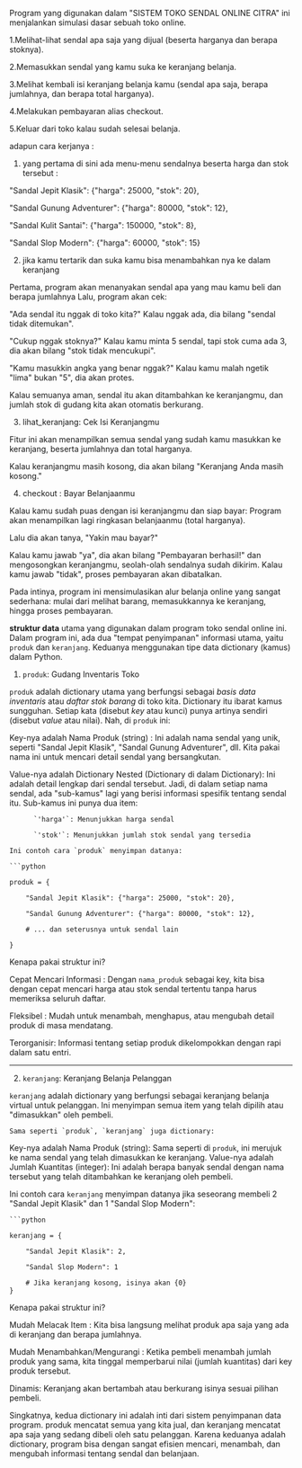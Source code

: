 Program yang digunakan dalam "SISTEM TOKO SENDAL ONLINE CITRA" ini menjalankan simulasi dasar sebuah toko online.

1.Melihat-lihat sendal apa saja yang dijual (beserta harganya dan berapa stoknya).

2.Memasukkan sendal yang kamu suka ke keranjang belanja.

3.Melihat kembali isi keranjang belanja kamu (sendal apa saja, berapa jumlahnya, dan berapa total harganya).

4.Melakukan pembayaran alias checkout.

5.Keluar dari toko kalau sudah selesai belanja.

adapun cara kerjanya :

1. yang pertama di sini ada menu-menu sendalnya beserta harga dan stok tersebut :

"Sandal Jepit Klasik": {"harga": 25000, "stok": 20},

"Sandal Gunung Adventurer": {"harga": 80000, "stok": 12},

"Sandal Kulit Santai": {"harga": 150000, "stok": 8},

"Sandal Slop Modern": {"harga": 60000, "stok": 15}

2. jika kamu tertarik dan suka kamu bisa menambahkan nya ke dalam keranjang

Pertama, program akan menanyakan sendal apa yang mau kamu beli dan berapa jumlahnya
 Lalu, program akan cek:
 
 "Ada sendal itu nggak di toko kita?" Kalau nggak ada, dia bilang "sendal tidak ditemukan".
 
 "Cukup nggak stoknya?" Kalau kamu minta 5 sendal, tapi stok cuma ada 3, dia akan bilang "stok tidak mencukupi".
 
"Kamu masukkin angka yang benar nggak?" Kalau kamu malah ngetik "lima" bukan "5", dia akan protes.

 Kalau semuanya aman, sendal itu akan ditambahkan ke keranjangmu, dan jumlah stok di gudang kita akan otomatis berkurang.
 
3. lihat_keranjang: Cek Isi Keranjangmu

Fitur ini akan menampilkan semua sendal yang sudah kamu masukkan ke keranjang, beserta jumlahnya dan total harganya. 

Kalau keranjangmu masih kosong, dia akan bilang "Keranjang Anda masih kosong."


4. checkout : Bayar Belanjaanmu

Kalau kamu sudah puas dengan isi keranjangmu dan siap bayar: Program akan menampilkan lagi ringkasan belanjaanmu (total harganya).

Lalu dia akan tanya, "Yakin mau bayar?"

Kalau kamu jawab "ya", dia akan bilang "Pembayaran berhasil!" dan mengosongkan keranjangmu, seolah-olah sendalnya sudah dikirim.
Kalau kamu jawab "tidak", proses pembayaran akan dibatalkan.


Pada intinya, program ini mensimulasikan alur belanja online yang sangat sederhana: mulai dari melihat barang, memasukkannya ke keranjang, hingga proses pembayaran. 


 **struktur data** utama yang digunakan dalam program toko sendal online ini. Dalam program ini, ada dua "tempat penyimpanan" informasi utama, yaitu `produk` dan `keranjang`. Keduanya menggunakan tipe data dictionary (kamus) dalam Python.

1. `produk`: Gudang Inventaris Toko

`produk` adalah dictionary utama yang berfungsi sebagai *basis data inventaris* atau *daftar stok barang* di toko kita. 
 Dictionary itu ibarat kamus sungguhan. Setiap kata (disebut *key* atau kunci) punya artinya sendiri (disebut *value* atau nilai). Nah, di `produk` ini:

Key-nya adalah Nama Produk (string) : Ini adalah nama sendal yang unik, seperti "Sandal Jepit Klasik", "Sandal Gunung    Adventurer", dll. Kita pakai nama ini untuk mencari detail sendal yang bersangkutan.

Value-nya adalah Dictionary Nested (Dictionary di dalam Dictionary): Ini adalah detail lengkap dari sendal tersebut. Jadi, di dalam setiap nama sendal, ada "sub-kamus" lagi yang berisi informasi spesifik tentang sendal itu. Sub-kamus ini punya dua item:

          `'harga'`: Menunjukkan harga sendal 
          
          `'stok'`: Menunjukkan jumlah stok sendal yang tersedia
          
    Ini contoh cara `produk` menyimpan datanya:

    ```python
    
    produk = {
    
        "Sandal Jepit Klasik": {"harga": 25000, "stok": 20},
        
        "Sandal Gunung Adventurer": {"harga": 80000, "stok": 12},
        
        # ... dan seterusnya untuk sendal lain
        
    }
   
Kenapa pakai struktur ini?

Cepat Mencari Informasi : Dengan `nama_produk` sebagai key, kita bisa dengan cepat mencari harga atau stok sendal tertentu tanpa harus memeriksa seluruh daftar.

Fleksibel : Mudah untuk menambah, menghapus, atau mengubah detail produk di masa mendatang.

Terorganisir: Informasi tentang setiap produk dikelompokkan dengan rapi dalam satu entri.

-----

2. `keranjang`: Keranjang Belanja Pelanggan

`keranjang` adalah dictionary yang berfungsi sebagai keranjang belanja virtual untuk pelanggan. Ini menyimpan semua item yang telah dipilih atau "dimasukkan" oleh pembeli.

    Sama seperti `produk`, `keranjang` juga dictionary:

Key-nya adalah Nama Produk (string): Sama seperti di `produk`, ini merujuk ke nama sendal yang telah dimasukkan ke keranjang.
Value-nya adalah Jumlah Kuantitas (integer): Ini adalah berapa banyak sendal dengan nama tersebut yang telah ditambahkan ke keranjang oleh pembeli.

 Ini contoh cara `keranjang` menyimpan datanya jika seseorang membeli 2 "Sandal Jepit Klasik" dan 1 "Sandal Slop Modern":

    ```python
    
    keranjang = {
    
        "Sandal Jepit Klasik": 2,
        
        "Sandal Slop Modern": 1
        
        # Jika keranjang kosong, isinya akan {0}
    }
    
Kenapa pakai struktur ini?

Mudah Melacak Item : Kita bisa langsung melihat produk apa saja yang ada di keranjang dan berapa jumlahnya.

Mudah Menambahkan/Mengurangi : Ketika pembeli menambah jumlah produk yang sama, kita tinggal memperbarui nilai (jumlah kuantitas) dari key produk tersebut.

Dinamis: Keranjang akan bertambah atau berkurang isinya sesuai pilihan pembeli.

Singkatnya, kedua dictionary ini adalah inti dari sistem penyimpanan data program. produk mencatat semua yang kita jual, dan keranjang mencatat apa saja yang sedang dibeli oleh satu pelanggan. Karena keduanya adalah dictionary, program bisa dengan sangat efisien mencari, menambah, dan mengubah informasi tentang sendal dan belanjaan.
